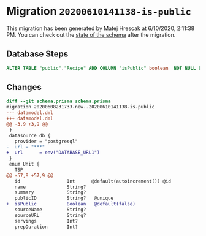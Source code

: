 # Migration `20200610141138-is-public`

This migration has been generated by Matej Hrescak at 6/10/2020, 2:11:38 PM.
You can check out the [state of the schema](./schema.prisma) after the migration.

## Database Steps

```sql
ALTER TABLE "public"."Recipe" ADD COLUMN "isPublic" boolean  NOT NULL DEFAULT false;
```

## Changes

```diff
diff --git schema.prisma schema.prisma
migration 20200608231733-new..20200610141138-is-public
--- datamodel.dml
+++ datamodel.dml
@@ -3,9 +3,9 @@
 }
 datasource db {
   provider = "postgresql"
-  url = "***"
+  url      = env("DATABASE_URL1")
 }
 enum Unit {
   TSP
@@ -57,8 +57,9 @@
   id                 Int      @default(autoincrement()) @id
   name               String?
   summary            String?
   publicID           String?   @unique
+  isPublic           Boolean   @default(false)
   sourceName         String?
   sourceURL          String?
   servings           Int?
   prepDuration       Int?
```


